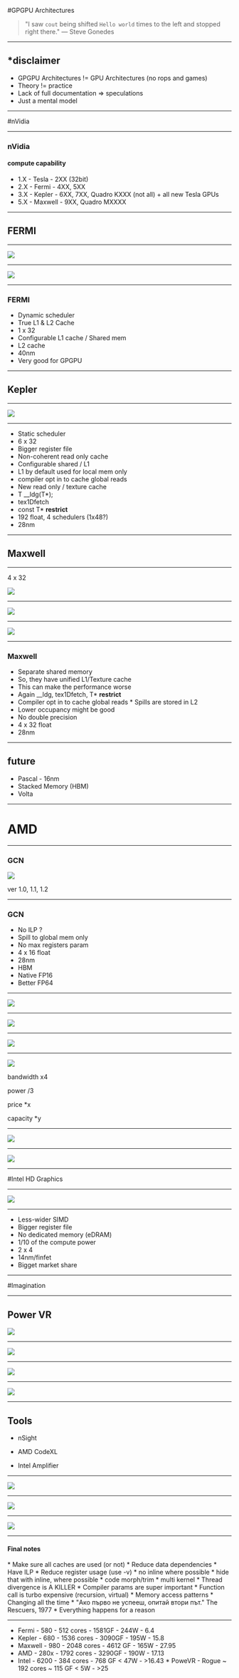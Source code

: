 #GPGPU Architectures

>"I saw `cout` being shifted `Hello world` times to the left and stopped right there."
— Steve Gonedes

---

## *disclaimer

* GPGPU Architectures != GPU Architectures (no rops and games)
* Theory != practice
* Lack of full documentation => speculations
* Just a mental model

---

#nVidia

---

### nVidia
#### compute capability 

* 1.X - Tesla - 2XX (32bit) 
* 2.X - Fermi - 4XX, 5XX
* 3.X - Kepler - 6XX, 7XX, Quadro KXXX (not all) + all new Tesla GPUs
* 5.X - Maxwell - 9XX, Quadro MXXXX

---

## FERMI

---

![](./images/9.PNG)

---

![](./images/10.PNG)

---

### FERMI

* Dynamic scheduler
* True L1 & L2 Cache
* 1 x 32
* Configurable L1 cache / Shared mem
* L2 cache
* 40nm
* Very good for GPGPU

---

## Kepler

---

![](./images/11.PNG)

---

* Static scheduler
* 6 x 32
* Bigger register file
* Non-coherent read only cache
* Configurable shared / L1
* L1 by default used for local mem only
* compiler opt in to cache global reads
* New read only / texture cache
* T __ldg(T*);
* tex1Dfetch
* const T* __restrict__
* 192 float, 4 schedulers (1x48?)
* 28nm

---

## Maxwell

---

4 x 32

![](./images/12.PNG)

---

![](./images/13.PNG)

---

![](./images/14.PNG)

---

### Maxwell

* Separate shared memory
* So, they have unified L1/Texture cache
* This can make the performance worse
* Again __ldg, tex1Dfetch, T* __restrict__
* Compiler opt in to cache global reads
​​* Spills are stored in L2
* Lower occupancy might be good
* No double precision
* 4 x 32 float
* 28nm

---

## future
* Pascal - 16nm
* Stacked Memory (HBM)
* Volta

---

# AMD

---

### GCN 

![](./images/15.PNG)

ver 1.0, 1.1, 1.2

---

### GCN

* No ILP ?
* Spill to global mem only
* No max registers param
* 4 x 16 float
* 28nm
* HBM
* Native FP16
* Better FP64

---

![](./images/16.PNG)

---

![](./images/17.PNG)

---

![](./images/18.PNG)

---

![](./images/19.PNG)

bandwidth x4

power /3

price *x

capacity *y

---

![](./images/20.PNG)

---

![](./images/21.PNG)

---

#Intel HD Graphics

---

![](./images/22.PNG)

---

* Less-wider SIMD
* Bigger register file
* No dedicated memory (eDRAM)
* 1/10 of the compute power
* 2 x 4
* 14nm/finfet
* Bigget market share

---

#Imagination

---

## Power VR
![](./images/23.PNG)

---

![](./images/24.PNG)

---

![](./images/25.PNG)

---

![](./images/26.PNG)

---

## Tools

* nSight

* AMD CodeXL

* Intel Amplifier

---

![](./images/28.png)

---

![](./images/29.jpg)

---

![](./images/30.png)

---

#### Final notes

​* Make sure all caches are used (or not)
​* Reduce data dependencies
​* Have ILP
​* Reduce register usage (use -v)
​* no inline where possible
​* hide that with inline, where possible
​* code morph/trim
​* multi kernel
​* Thread divergence is A KILLER
​* Compiler params are super important
​* Function call is turbo expensive (recursion, virtual)
​* Memory access patterns 
​* Changing all the time
​* "Ако първо не успееш, опитай втори път." The Rescuers, 1977
​* Everything happens for a reason 

---

* Fermi        -   580  -    512 cores - 1581GF   - 244W - 6.4
* Kepler       -  680  -   1536 cores - 3090GF  - 195W - 15.8
* Maxwell    -  980  -   2048 cores - 4612 GF - 165W - 27.95
* AMD          - 280x  -   1792 cores - 3290GF - 190W - 17.13
* Intel          - 6200   -     384 cores -  768 GF < 47W - >16.43
​* PoweVR   - Rogue ~     192 cores ~ 115 GF < 5W   - >25